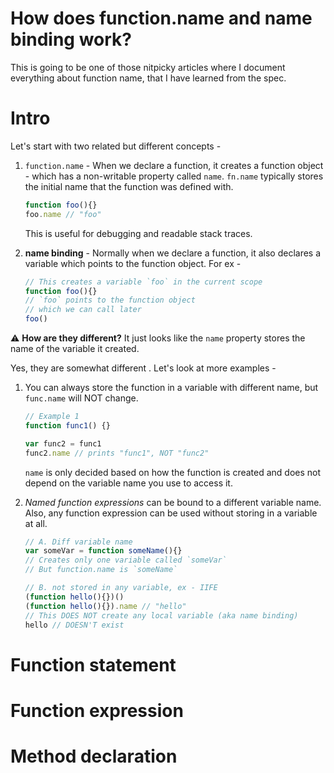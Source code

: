 # How does function.name and name binding work?

This is going to be one of those nitpicky articles where I document everything about function name, that I have learned from the spec.  

# Intro

Let's start with two related but different concepts -
1. `function.name` - When we declare a function, it creates a function object - which has a non-writable property called `name`. `fn.name` typically stores the initial name that the function was defined with.
	```js
	function foo(){}
	foo.name // "foo"
	```
   This is useful for debugging and readable stack traces.  
 
2. **name binding** - Normally when we declare a function, it also declares a variable which points to the function object. For ex -
	```js
	// This creates a variable `foo` in the current scope
	function foo(){}
	// `foo` points to the function object
	// which we can call later
	foo()
	```
	
⚠️  **How are they different?** It just looks like the `name` property stores the name of the variable it created.

Yes, they are somewhat different . Let's look at more examples -

1. You can always store the function in a variable with different name, but `func.name` will NOT change. 
	```js
	// Example 1
	function func1() {}

	var func2 = func1
	func2.name // prints "func1", NOT "func2"
	```
	`name` is only decided based on how the function is created and does not depend on the variable name you use to access it.
	
2. *Named function expressions* can be bound to a different variable name. Also, any function expression can be used without storing in a variable at all.
	```js
	// A. Diff variable name
	var someVar = function someName(){}
	// Creates only one variable called `someVar`
	// But function.name is `someName`
	
	// B. not stored in any variable, ex - IIFE
	(function hello(){})()
	(function hello(){}).name // "hello"
	// This DOES NOT create any local variable (aka name binding)
	hello // DOESN'T exist
	```

# Function statement


# Function expression


# Method declaration
<!--stackedit_data:
eyJwcm9wZXJ0aWVzIjoiZXh0ZW5zaW9uczpcbiAgcHJlc2V0Oi
BnZm1cbiIsImhpc3RvcnkiOlstMTM2ODUwMDQ4OCwxODI2Mjgy
NTAzLC0xNDM4NzY2OTMwLDE4NjQyNDQ3NTMsOTU5Nzk1MzUyLD
QyOTk2NTk2MiwtMjAwODc3NTcwMCwyMDAxNjY4ODcyLC0yMDgy
MTAzMDk1LC0xMjEzNDY3NDAwLDE2NTg0OTk3MjYsMTgzMDk2Mj
g3NCwxMjMwMDI3NjI1LDEwNjIxMjM3NzEsMTIyNTg4NjgyMF19

-->